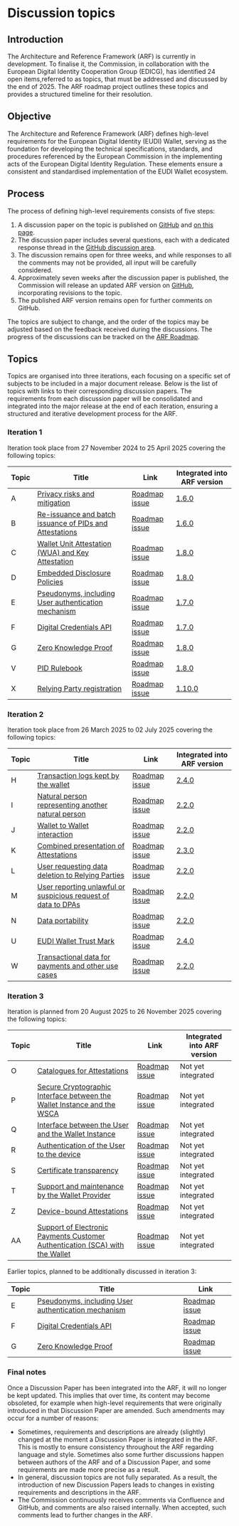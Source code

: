 # Discussion topics

## Introduction

The Architecture and Reference Framework (ARF) is currently in development. To
finalise it, the Commission, in collaboration with the European Digital Identity
Cooperation Group (EDICG), has identified 24 open items,referred to as
topics, that must be addressed and discussed by the end of 2025. The ARF roadmap
project outlines these topics and provides a structured timeline for their
resolution.

## Objective

The Architecture and Reference Framework (ARF) defines high-level requirements
for the European Digital Identity (EUDI) Wallet, serving as the foundation for
developing the technical specifications, standards, and procedures referenced by
the European Commission in the implementing acts of the European Digital Identity
Regulation. These elements ensure a consistent and standardised implementation
of the EUDI Wallet ecosystem.

## Process

The process of defining high-level requirements consists of five steps:

1. A discussion paper on the topic is published on
[GitHub](https://github.com/eu-digital-identity-wallet/eudi-doc-architecture-and-reference-framework/tree/main/docs/discussion-topics)
and [on this page](#topics).
2. The discussion paper includes several questions, each with a dedicated
response thread in the [GitHub discussion area](https://github.com/eu-digital-identity-wallet/eudi-doc-architecture-and-reference-framework/discussions/categories/arf-discussion-topics).
3. The discussion remains open for three weeks, and while responses to all the
comments may not be provided, all input will be carefully considered.
4. Approximately seven weeks after the discussion paper is published, the
Commission will release an updated ARF version on [GitHub](https://github.com/eu-digital-identity-wallet/eudi-doc-architecture-and-reference-framework/releases),
incorporating revisions to the topic.
5. The published ARF version remains open for further comments on GitHub.

The topics are subject to change, and the order of the topics may be adjusted
based on the feedback received during the discussions. The progress of the
discussions can be tracked on the [ARF Roadmap](https://github.com/orgs/eu-digital-identity-wallet/projects/36).

## Topics

Topics are organised into three iterations, each focusing on a specific set of
subjects to be included in a major document release. Below is the list of topics
with links to their corresponding discussion papers. The requirements from each
discussion paper will be consolidated and integrated into the major release at
the end of each iteration, ensuring a structured and iterative development
process for the ARF.

### Iteration 1

Iteration took place from 27 November 2024 to 25 April 2025 covering the
following topics:

| Topic | Title | Link | Integrated into ARF version |
|-------|-------|--|---|
| A | [Privacy risks and mitigation](a-privacy-risks-and-mitigations.md) | [Roadmap issue](https://github.com/eu-digital-identity-wallet/eudi-doc-architecture-and-reference-framework/issues/327)| [1.6.0](https://eu-digital-identity-wallet.github.io/eudi-doc-architecture-and-reference-framework/1.6.0/architecture-and-reference-framework-main/) |
| B | [Re-issuance and batch issuance of PIDs and Attestations](b-re-issuance-and-batch-issuance-of-pids-and-attestations.md) | [Roadmap issue](https://github.com/eu-digital-identity-wallet/eudi-doc-architecture-and-reference-framework/issues/332)| [1.6.0](https://eu-digital-identity-wallet.github.io/eudi-doc-architecture-and-reference-framework/1.6.0/architecture-and-reference-framework-main/) |
| C | [Wallet Unit Attestation (WUA) and Key Attestation](c-wallet-unit-attestation.md) | [Roadmap issue](https://github.com/eu-digital-identity-wallet/eudi-doc-architecture-and-reference-framework/issues/333) | [1.8.0](https://eu-digital-identity-wallet.github.io/eudi-doc-architecture-and-reference-framework/1.8.0/architecture-and-reference-framework-main/) |
| D | [Embedded Disclosure Policies](d-embedded-disclosure-policies.md) | [Roadmap issue](https://github.com/eu-digital-identity-wallet/eudi-doc-architecture-and-reference-framework/issues/334) | [1.8.0](https://eu-digital-identity-wallet.github.io/eudi-doc-architecture-and-reference-framework/1.8.0/architecture-and-reference-framework-main/) |
| E | [Pseudonyms, including User authentication mechanism](e-pseudonyms-including-user-authentication-mechanism.md) | [Roadmap issue](https://github.com/eu-digital-identity-wallet/eudi-doc-architecture-and-reference-framework/issues/335) | [1.7.0](https://eu-digital-identity-wallet.github.io/eudi-doc-architecture-and-reference-framework/1.7.0/architecture-and-reference-framework-main/) |
| F | [Digital Credentials API](f-digital-credential-api.md) | [Roadmap issue](https://github.com/eu-digital-identity-wallet/eudi-doc-architecture-and-reference-framework/issues/336) | [1.7.0](https://eu-digital-identity-wallet.github.io/eudi-doc-architecture-and-reference-framework/1.7.0/architecture-and-reference-framework-main/) |
| G | [Zero Knowledge Proof](g-zero-knowledge-proof.md) | [Roadmap issue](https://github.com/eu-digital-identity-wallet/eudi-doc-architecture-and-reference-framework/issues/337) | [1.8.0](https://eu-digital-identity-wallet.github.io/eudi-doc-architecture-and-reference-framework/1.8.0/architecture-and-reference-framework-main/) |
| V | [PID Rulebook](v-pid-rulebook.md) | [Roadmap issue](https://github.com/eu-digital-identity-wallet/eudi-doc-architecture-and-reference-framework/issues/356) | [1.8.0](https://eu-digital-identity-wallet.github.io/eudi-doc-architecture-and-reference-framework/1.8.0/architecture-and-reference-framework-main/) |
| X | [Relying Party registration](x-relying-party-registration.md) | [Roadmap issue](https://github.com/eu-digital-identity-wallet/eudi-doc-architecture-and-reference-framework/issues/378) | [1.10.0](https://eu-digital-identity-wallet.github.io/eudi-doc-architecture-and-reference-framework/1.10.0/architecture-and-reference-framework-main/) |

### Iteration 2

Iteration took place from 26 March 2025 to 02 July 2025 covering the following topics:

| Topic | Title | Link | Integrated into ARF version |
|-------|-------|--|---|
| H | [Transaction logs kept by the wallet](h-transaction-logs-kept-by-the-wallet.md) | [Roadmap issue](https://github.com/eu-digital-identity-wallet/eudi-doc-architecture-and-reference-framework/issues/338) | [2.4.0](https://eu-digital-identity-wallet.github.io/eudi-doc-architecture-and-reference-framework/2.4.0/) |
| I | [Natural person representing another natural person](i-natural-person-representing-another-natural-person.md) | [Roadmap issue](https://github.com/eu-digital-identity-wallet/eudi-doc-architecture-and-reference-framework/issues/339) | [2.2.0](https://eu-digital-identity-wallet.github.io/eudi-doc-architecture-and-reference-framework/2.2.0/architecture-and-reference-framework-main/) |
| J | [Wallet to Wallet interaction](j-wallet-to-wallet-interactions.md) | [Roadmap issue](https://github.com/eu-digital-identity-wallet/eudi-doc-architecture-and-reference-framework/issues/340) | [2.2.0](https://eu-digital-identity-wallet.github.io/eudi-doc-architecture-and-reference-framework/2.2.0/architecture-and-reference-framework-main/) |
| K | [Combined presentation of Attestations](k-combined-presentation-of-attestations.md) | [Roadmap issue](https://github.com/eu-digital-identity-wallet/eudi-doc-architecture-and-reference-framework/issues/341) | [2.3.0](https://eu-digital-identity-wallet.github.io/eudi-doc-architecture-and-reference-framework/2.3.0/) |
| L | [User requesting data deletion to Relying Parties](l+m-data-deletion-and-reporting-of-wrp-to-dpa.md) | [Roadmap issue](https://github.com/eu-digital-identity-wallet/eudi-doc-architecture-and-reference-framework/issues/342) | [2.2.0](https://eu-digital-identity-wallet.github.io/eudi-doc-architecture-and-reference-framework/2.2.0/architecture-and-reference-framework-main/) |
| M | [User reporting unlawful or suspicious request of data to DPAs](l+m-data-deletion-and-reporting-of-wrp-to-dpa.md) | [Roadmap issue](https://github.com/eu-digital-identity-wallet/eudi-doc-architecture-and-reference-framework/issues/343) | [2.2.0](https://eu-digital-identity-wallet.github.io/eudi-doc-architecture-and-reference-framework/2.2.0/architecture-and-reference-framework-main/) |
| N | [Data portability](n-export-and-data-portability.md) | [Roadmap issue](https://github.com/eu-digital-identity-wallet/eudi-doc-architecture-and-reference-framework/issues/344) | [2.2.0](https://eu-digital-identity-wallet.github.io/eudi-doc-architecture-and-reference-framework/2.2.0/architecture-and-reference-framework-main/) |
| U | [EUDI Wallet Trust Mark](u-eudi-wallet-trust-mark.md) | [Roadmap issue](https://github.com/eu-digital-identity-wallet/eudi-doc-architecture-and-reference-framework/issues/351) | [2.4.0](https://eu-digital-identity-wallet.github.io/eudi-doc-architecture-and-reference-framework/2.4.0/) |
| W | [Transactional data for payments and other use cases](w-transactional-data-for-payments-and-other-use-cases.md) | [Roadmap issue](https://github.com/eu-digital-identity-wallet/eudi-doc-architecture-and-reference-framework/issues/371) | [2.2.0](https://eu-digital-identity-wallet.github.io/eudi-doc-architecture-and-reference-framework/2.2.0/architecture-and-reference-framework-main/) |

### Iteration 3

Iteration is planned from 20 August 2025 to 26 November 2025 covering the following topics:

| Topic | Title | Link | Integrated into ARF version |
|-------|-------|--|---|
| O | [Catalogues for Attestations](o-catalogues-for-attestations.md) | [Roadmap issue](https://github.com/eu-digital-identity-wallet/eudi-doc-architecture-and-reference-framework/issues/345) | Not yet integrated |
| P | [Secure Cryptographic Interface between the Wallet Instance and the WSCA](p-secure-cryptographic-interface-between-the-Wallet-Instance-and-WSCA.md) | [Roadmap issue](https://github.com/eu-digital-identity-wallet/eudi-doc-architecture-and-reference-framework/issues/346) |Not yet integrated |
| Q | [Interface between the User and the Wallet Instance](q-interface-user-wallet-instance.md) | [Roadmap issue](https://github.com/eu-digital-identity-wallet/eudi-doc-architecture-and-reference-framework/issues/347) | Not yet integrated |
| R | [Authentication of the User to the device](r-authentication-of-user-to-device.md) | [Roadmap issue](https://github.com/eu-digital-identity-wallet/eudi-doc-architecture-and-reference-framework/issues/348) | Not yet integrated |
| S | [Certificate transparency](#topics) | [Roadmap issue](https://github.com/eu-digital-identity-wallet/eudi-doc-architecture-and-reference-framework/issues/349) | Not yet integrated |
| T | [Support and maintenance by the Wallet Provider](#topics) | [Roadmap issue](https://github.com/eu-digital-identity-wallet/eudi-doc-architecture-and-reference-framework/issues/350) | Not yet integrated |
| Z | [Device-bound Attestations](#topics) | [Roadmap issue](https://github.com/eu-digital-identity-wallet/eudi-doc-architecture-and-reference-framework/issues/567) | Not yet integrated |
| AA | [Support of Electronic Payments Customer Authentication (SCA) with the Wallet](#topics) | [Roadmap issue](https://github.com/eu-digital-identity-wallet/eudi-doc-architecture-and-reference-framework/issues/568) | Not yet integrated |

Earlier topics, planned to be additionally discussed in iteration 3:

| Topic | Title | Link |
|-------|-------|--|
| E | [Pseudonyms, including User authentication mechanism](e-pseudonyms-including-user-authentication-mechanism.md) | [Roadmap issue](https://github.com/eu-digital-identity-wallet/eudi-doc-architecture-and-reference-framework/issues/335) |
| F | [Digital Credentials API](f-digital-credential-api.md) | [Roadmap issue](https://github.com/eu-digital-identity-wallet/eudi-doc-architecture-and-reference-framework/issues/336) |
| G | [Zero Knowledge Proof](g-zero-knowledge-proof.md) | [Roadmap issue](https://github.com/eu-digital-identity-wallet/eudi-doc-architecture-and-reference-framework/issues/337) |

### Final notes

Once a Discussion Paper has been integrated into the ARF, it will no longer be kept updated. This implies that over time, its content may become obsoleted, for example when high-level requirements that were originally introduced in that Discussion Paper are amended. Such amendments may occur for a number of reasons:

- Sometimes, requirements and descriptions are already (slightly) changed at the moment a Discussion Paper is integrated in the ARF. This is mostly to ensure consistency throughout the ARF regarding language and style. Sometimes also some further discussions happen between authors of the ARF and of a Discussion Paper, and some requirements are made more precise as a result.
- In general, discussion topics are not fully separated. As a result, the introduction of new Discussion Papers leads to changes in existing requirements and descriptions in the ARF.
- The Commission continuously receives comments via Confluence and GitHub, and comments are also raised internally. When accepted, such comments lead to further changes in the ARF.
